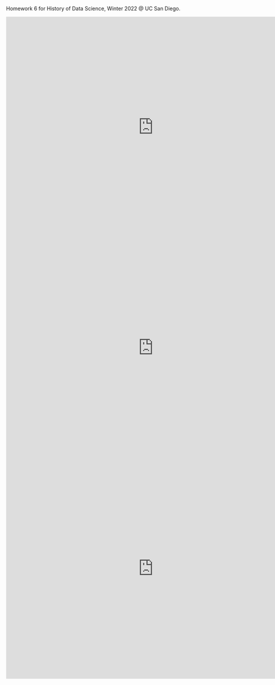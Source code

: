 Homework 6 for History of Data Science, Winter 2022 @ UC San Diego.

<iframe src='https://stayingqold.github.io/dsc90-wi22-hw06/snow-map.html' width=800 height=600 frameBorder=0></iframe>


<iframe src='https://stayingqold.github.io/dsc90-wi22-hw06/galton_fig-1.html' width=800 height=600 frameBorder=0></iframe>

<iframe src='https://stayingqold.github.io/dsc90-wi22-hw06/france_fig.html' width=800 height=600 frameBorder=0></iframe>